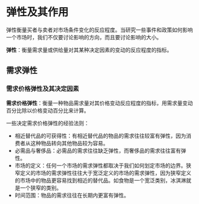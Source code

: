 # 弹性及其作用

弹性衡量买者与卖者对市场条件变化的反应程度。当研究一些事件和政策如何影响一个市场时，我们不仅要讨论影响的方向，而且要讨论影响的大小。

**弹性**：衡量需求量或供给量对其某种决定因素的变动的反应程度的指标。

## 需求弹性

### 需求价格弹性及其决定因素

**需求价格弹性**：衡量一种物品需求量对其价格变动反应程度的指标，用需求量变动百分比除以价格变动百分比来计算。

一些决定需求价格弹性的经验法则：

- 相近替代品的可获得性：有相近替代品的物品的需求往往较富有弹性，因为消费者从这种物品转向其他物品较为容易。
- 必需品与奢侈品：必需品的需求往往缺乏弹性，而奢侈品的需求往往富有弹性。
- 市场的定义：任何一个市场的需求弹性都取决于我们如何划定市场的边界。狭窄定义的市场的需求弹性往往大于宽泛定义的市场的需求弹性，因为狭窄定义的市场中的物品更容易找到相近的替代品。如食物是一个宽泛类别，冰淇淋就是一个狭窄的类别。
- 时间范围：物品的需求往往在长期内更富有弹性。

